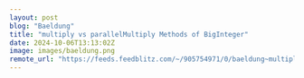```yaml
---
layout: post
blog: "Baeldung"
title: "multiply vs parallelMultiply Methods of BigInteger"
date: 2024-10-06T13:13:02Z
image: images/baeldung.png
remote_url: "https://feeds.feedblitz.com/~/905754971/0/baeldung~multiply-vs-parallelMultiply-Methods-of-BigInteger"
---
```


